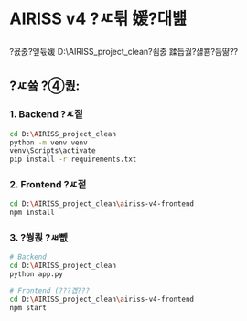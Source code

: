 ﻿# AIRISS v4 ?ㅼ튂 媛?대뱶

?꾨줈?앺듃媛 D:\AIRISS_project_clean?쇰줈 蹂듭궗?섏뿀?듬땲??

## ?ㅼ쓬 ?④퀎:

### 1. Backend ?ㅼ젙
```bash
cd D:\AIRISS_project_clean
python -m venv venv
venv\Scripts\activate
pip install -r requirements.txt
```

### 2. Frontend ?ㅼ젙
```bash
cd D:\AIRISS_project_clean\airiss-v4-frontend
npm install
```

### 3. ?쒕쾭 ?ㅽ뻾
```bash
# Backend
cd D:\AIRISS_project_clean
python app.py

# Frontend (???곕???
cd D:\AIRISS_project_clean\airiss-v4-frontend
npm start
```
